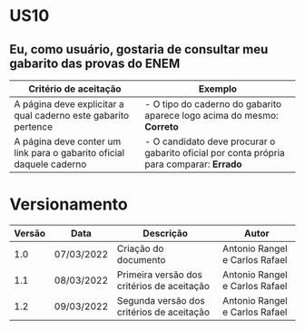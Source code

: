 # US10

## Eu, como usuário, gostaria de consultar meu gabarito das provas do ENEM

| Critério de aceitação                                                | Exemplo                                                                                    |
| -------------------------------------------------------------------- | ------------------------------------------------------------------------------------------ |
| A página deve explicitar a qual caderno este gabarito pertence       | - O tipo do caderno do gabarito aparece logo acima do mesmo: **Correto**                   |
| A página deve conter um link para o gabarito oficial daquele caderno | - O candidato deve procurar o gabarito oficial por conta própria para comparar: **Errado** |

# Versionamento

| Versão | Data       | Descrição                                  | Autor                          |
| ------ | ---------- | ------------------------------------------ | ------------------------------ |
| 1.0    | 07/03/2022 | Criação do documento                       | Antonio Rangel e Carlos Rafael |
| 1.1    | 08/03/2022 | Primeira versão dos critérios de aceitação | Antonio Rangel e Carlos Rafael |
| 1.2    | 09/03/2022 | Segunda versão dos critérios de aceitação  | Antonio Rangel e Carlos Rafael |

